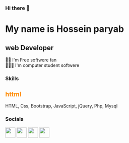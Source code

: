 ### Hi there 👋

My name is Hossein paryab
===============================

web Developer 
-----------------------------

🧑‍💻 I'm  Free softwere fan <br>
👨🏻‍🎓 I'm  computer student softwere
### Skills
<html lang="en">
<head>
</head>
<body>
    <h2 style="font-size:20px; font-weight: bold; color:darkorange">httml</h2>
</body>
</html>

 HTML,
 Css,
 Bootstrap,
JavaScript,
jQuery,
Php,
Mysql

### Socials
                  
<p align="left">
    <a href="https://www.instagram.com/theparyab" target="_blank" rel="noreferrer"><img src="https://raw.githubusercontent.com/danielcranney/readme-generator/main/public/icons/socials/instagram.svg" width="32" height="32" /></a>
<a href="https://www.github.com/hoseinparyab" target="_blank" rel="noreferrer"><img src="https://raw.githubusercontent.com/danielcranney/readme-generator/main/public/icons/socials/github-dark.svg" width="32" height="32" /></a>
  <a href="https://www.linkedin.com/in/hosein-paryab" target="_blank" rel="noreferrer"><img src="https://raw.githubusercontent.com/danielcranney/readme-generator/main/public/icons/socials/linkedin.svg" width="32" height="32" /></a>
  <a href="https://www.twitter.com/hoseinparyab1" target="_blank" rel="noreferrer"><img src="https://raw.githubusercontent.com/danielcranney/readme-generator/main/public/icons/socials/twitter.svg" width="32" height="32" /></a></p>
